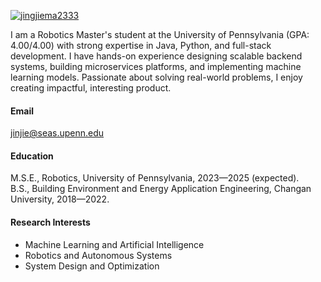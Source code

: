 

<!--https://shields.io/badges在这创建图标--> 
[![jingjiema2333](https://img.shields.io/badge/jingjie2333-github-8A2BE2?style=for-the-badge&logo=github&logoColor=%2523FFFFFF&labelColor=%25230000FF
)](https://github.com/JingjieMa2333)

I am a Robotics Master's student at the University of Pennsylvania (GPA: 4.00/4.00) with strong expertise in Java, Python, and full-stack development. I have hands-on experience designing scalable backend systems, building microservices platforms, and implementing machine learning models. Passionate about solving real-world problems, I enjoy creating impactful, interesting product.

#### Email
jinjie@seas.upenn.edu

#### Education
M.S.E., Robotics, University of Pennsylvania, 2023—2025 (expected).  
B.S., Building Environment and Energy Application Engineering, Changan University, 2018—2022.  

#### Research Interests
- Machine Learning and Artificial Intelligence  
- Robotics and Autonomous Systems  
- System Design and Optimization

